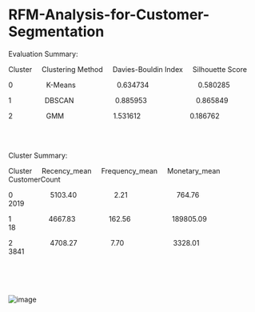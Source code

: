 # RFM-Analysis-for-Customer-Segmentation

Evaluation Summary:

Cluster     &nbsp; &nbsp;     Clustering Method   &nbsp; &nbsp;    Davies-Bouldin Index    &nbsp; &nbsp;    Silhouette Score
  
0           &nbsp; &nbsp; &nbsp; &nbsp; &nbsp; &nbsp; &nbsp; &nbsp;        K-Means       &nbsp; &nbsp; &nbsp; &nbsp; &nbsp; &nbsp; &nbsp; &nbsp; &nbsp; &nbsp;         0.634734         &nbsp; &nbsp; &nbsp; &nbsp; &nbsp; &nbsp; &nbsp; &nbsp; &nbsp; &nbsp; &nbsp; &nbsp;            0.580285

1           &nbsp; &nbsp; &nbsp; &nbsp; &nbsp; &nbsp; &nbsp; &nbsp;        DBSCAN         &nbsp; &nbsp; &nbsp; &nbsp; &nbsp; &nbsp; &nbsp; &nbsp; &nbsp; &nbsp;       0.885953            &nbsp; &nbsp; &nbsp; &nbsp; &nbsp; &nbsp; &nbsp; &nbsp; &nbsp; &nbsp; &nbsp; &nbsp;         0.865849

2           &nbsp; &nbsp; &nbsp; &nbsp; &nbsp; &nbsp; &nbsp; &nbsp;        GMM            &nbsp; &nbsp; &nbsp; &nbsp; &nbsp; &nbsp; &nbsp; &nbsp; &nbsp; &nbsp; &nbsp; &nbsp;      1.531612            &nbsp; &nbsp; &nbsp; &nbsp; &nbsp; &nbsp; &nbsp; &nbsp; &nbsp; &nbsp; &nbsp; &nbsp;         0.186762

<br/>
<br/>


Cluster Summary:

Cluster      &nbsp; &nbsp;       Recency_mean  &nbsp; &nbsp;     Frequency_mean  &nbsp; &nbsp;     Monetary_mean    &nbsp; &nbsp;    CustomerCount
                                                            
0          &nbsp; &nbsp; &nbsp;  &nbsp; &nbsp; &nbsp;   &nbsp; &nbsp; &nbsp;             5103.40         &nbsp; &nbsp; &nbsp;  &nbsp; &nbsp; &nbsp;  &nbsp; &nbsp; &nbsp;       2.21          &nbsp; &nbsp; &nbsp;  &nbsp; &nbsp; &nbsp;  &nbsp; &nbsp; &nbsp;  &nbsp; &nbsp; &nbsp;           764.76         &nbsp; &nbsp; &nbsp;   &nbsp; &nbsp; &nbsp;  &nbsp; &nbsp; &nbsp;  &nbsp; &nbsp; &nbsp;         2019

1           &nbsp; &nbsp; &nbsp;  &nbsp; &nbsp; &nbsp;  &nbsp; &nbsp; &nbsp;            4667.83       &nbsp; &nbsp; &nbsp; &nbsp; &nbsp;  &nbsp; &nbsp; &nbsp;        162.56           &nbsp;  &nbsp; &nbsp; &nbsp;  &nbsp; &nbsp; &nbsp;  &nbsp; &nbsp; &nbsp;        189805.09         &nbsp; &nbsp; &nbsp;   &nbsp; &nbsp; &nbsp;  &nbsp; &nbsp; &nbsp;  &nbsp; &nbsp; &nbsp;          18

2            &nbsp; &nbsp; &nbsp;  &nbsp; &nbsp; &nbsp;  &nbsp; &nbsp; &nbsp;           4708.27         &nbsp; &nbsp; &nbsp;  &nbsp; &nbsp; &nbsp; &nbsp; &nbsp;       7.70           &nbsp; &nbsp; &nbsp;  &nbsp; &nbsp; &nbsp;  &nbsp; &nbsp; &nbsp;  &nbsp; &nbsp; &nbsp;         3328.01           &nbsp; &nbsp; &nbsp;   &nbsp; &nbsp; &nbsp;  &nbsp; &nbsp; &nbsp;  &nbsp; &nbsp; &nbsp;        3841

<br/>
<br/>
<br/>


![image](https://github.com/user-attachments/assets/de7b0af2-3ad5-462d-a6bc-33043de91cf2)
